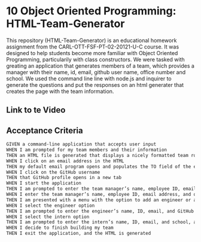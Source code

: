 # 10 Object Oriented Programming: HTML-Team-Generator
This repository (HTML-Team-Generator) is an educational homework assignment from the CARL-OTT-FSF-PT-02-20121-U-C course. It was designed to help students become 
more familiar with Object Oriented Programming, particularily with class constructors. We were tasked with greating an application that generates members of a team, which provides a manager with their name, id, email, github user name, office number and school. 
We used the command line line with node.js and inquirer to generate the questions and put the responses on an html generater that creates the page with the team information. 

## Link to te Video 





## Acceptance Criteria

```md
GIVEN a command-line application that accepts user input
WHEN I am prompted for my team members and their information
THEN an HTML file is generated that displays a nicely formatted team roster based on user input
WHEN I click on an email address in the HTML
THEN my default email program opens and populates the TO field of the email with the address
WHEN I click on the GitHub username
THEN that GitHub profile opens in a new tab
WHEN I start the application
THEN I am prompted to enter the team manager’s name, employee ID, email address, and office number
WHEN I enter the team manager’s name, employee ID, email address, and office number
THEN I am presented with a menu with the option to add an engineer or an intern or to finish building my team
WHEN I select the engineer option
THEN I am prompted to enter the engineer’s name, ID, email, and GitHub username, and I am taken back to the menu
WHEN I select the intern option
THEN I am prompted to enter the intern’s name, ID, email, and school, and I am taken back to the menu
WHEN I decide to finish building my team
THEN I exit the application, and the HTML is generated
```